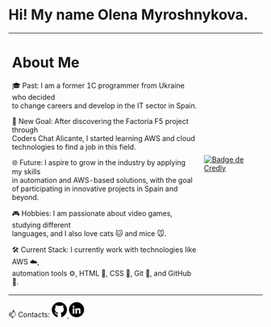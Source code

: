 # Hi! My name Olena Myroshnykova.

<table>
  <tr>
    <td>
      <h1>About Me</h1>
      <p>🎓 Past: I am a former 1C programmer from Ukraine who decided <br> to change careers and develop in the IT sector in Spain.</p>
      <p>🚀 New Goal: After discovering the Factoría F5 project through <br> Coders Chat Alicante, I started learning AWS and cloud <br>technologies to find a job in this field.</p>
      <p>🌐 Future: I aspire to grow in the industry by applying my skills <br> in automation and AWS-based solutions, with the goal <br> of participating in innovative projects in Spain and beyond.</p>
      <p>🎮 Hobbies: I am passionate about video games, studying different <br> languages, and I also love cats 🐱 and mice 🐭.</p>
      <p>🛠️ Current Stack: I currently work with technologies like AWS ☁️, <br> automation tools ⚙️, HTML 📝, CSS 🎨, Git 🔧, and GitHub 🐙.</p>
      <p></p>
    </td>
  <td>
    <a
    href="https://www.credly.com/badges/7bb326e7-14fe-463e-adb1-c43a2a477072/public_url"
    target="_blank">
    <img 
      src="https://images.credly.com/size/340x340/images/00634f82-b07f-4bbd-a6bb-53de397fc3a6/image.png"
      alt="Badge de Credly"
      style="width: 150px; height: 150px"/>
    </a>
  </td>
<table>
  
<p>📫 Contacts:
  <a href="https://github.com/OlenaMyroshnykova">
    <img src="https://raw.githubusercontent.com/OlenaMyroshnykova/OlenaMyroshnykova/main/github.png" alt="GitHub" width="30px">
  </a>
  <a href="https://www.linkedin.com/in/OlenaMyroshnykova">
    <img src="https://raw.githubusercontent.com/OlenaMyroshnykova/OlenaMyroshnykova/main/linkedin.png" alt="LinkedIn" width="30px">
  </a>
</p>
